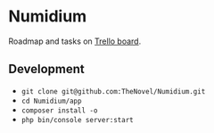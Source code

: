 # Numidium

Roadmap and tasks on [Trello board](https://trello.com/b/tOSS7V7z).

## Development
+ `git clone git@github.com:TheNovel/Numidium.git`
+ `cd Numidium/app`
+ `composer install -o`
+ `php bin/console server:start`